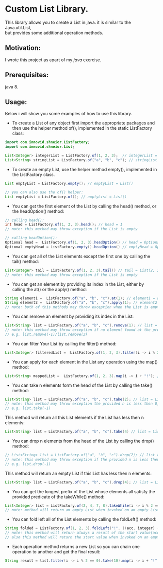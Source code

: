 # Custom List Library.

This library allows you to create a List in java. it is similar to the Java.util.List,  
but provides some additional operation methods.  

## Motivation:

I wrote this project as apart of my _java_ exercise.  

## Prerequisites:

java 8.

## Usage: 
Below i will show you some examples of how to use this library.

- To create a List of any object first import the appropriate packages and then use the helper method of(), implemented in the static ListFactory class:

```java
import com.innovid.shneior.ListFactory;  
import com.innovid.shneior.List;  

List<Integer> integerList = ListFactory.of(1, 2, 3);  // integerList = List(1, 2, 3)
List<String> stringList = ListFactory.of("a", "b", "c"); // stringList = List("a", "b", "c")
```   
- To create an empty List, use the helper method empty(), implemented in the ListFactory class.
```java
List emptyList = ListFactory.empty(); // emptyList = List()  

// you can also use the of() helper:
List emptyList = ListFactory.of(); // emptyList = List()
```
- You can get the first element of the List by calling the head() method, or the headOption() method: 
 
```java
// calling head():
int head = ListFactory.of(1, 2, 3).head(); // head = 1
// note: this method may throw exception if the List is empty  

// calling headOption():
Optional head =  ListFactory.of(1, 2, 3).headOption() // head = Optional[1]
Optional emptyHead = ListFactory.empty().headOption() // emptyHead = Optional.empty
```
- You can get all of the List elements except the first one by calling the tail() method:

```java
List<Integer> tail = ListFactory.of(1, 2, 3).tail() // tail = List(2, 3)
// note: this method may throw exception if the List is empty 
```
- You can get an element by providing its index in the List, either by calling the at() or the apply() method:

```java
String element1 =  ListFactory.of("a", "b", "c").at(1); // element1 = a
String element2 =  ListFactory.of("a", "b", "c").apply(1); // element2 = a
// note: both of this methods may throw exception when the List is empty
```
- You can remove an element by providing its index in the List:

```java
List<String> list = ListFactory.of("a", "b", "c").remove(1); // list = List(a, c)
// note: this method may throw exception if no element found at the provided index,   
// e.g. list.remove(-1)/list.remove(3)
```
- You can filter Your List by calling the filter() method:

```java
List<Integer> filteredList =  ListFactory.of(1, 2, 3).filter(i -> i % 2 == 0); // filteredList = List(2)
```
- You can apply for each element in the List any operation using the map() method:
```java
List<String> mappedList =  ListFactory.of(1, 2, 3).map(i -> i + "!"); // mappedList = List(1!, 2!, 3!)
```
- You can take n elements form the head of the List by calling the take() method:
```java
List<String> list = ListFactory.of("a", "b", "c").take(2); // list = List(a, b)
// note: this method may throw exception the provided n is less then 0,   
// e.g. list.take(-1)
```   
This method will return all this List elements if the List has less then n elements:  
```java
List<String> list = ListFactory.of("a", "b", "c").take(4) // list = List(a, b, c)
```

- You can drop n elements from the head of the List by calling the drop() method:
```java
// List<String> list = ListFactory.of("a", "b", "c").drop(2); // list = List(c)
// note: this method may throw exception if the provided n is less then 0,   
// e.g. list.drop(-1)
```
This method will return an empty List if this List has less then n elements: 
```java
List<String> list = ListFactory.of("a", "b", "c").drop(4); // list = List()
```   

- You can get the longest prefix of the List whose elements all satisfy the provided predicate of the takeWhile() method: 
```java
List<Integer> list = ListFactory.of(2, 4, 7, 8).takeWhile(i -> i % 2 == 0); // list = List(2, 4)
// note: method will return an empty List when invoked on an empty List
```
- You can fold left all of the List elements by calling the foldLeft() method:
```java
String folded = ListFactory.of(1, 2, 3).foldLeft("!", ((acc, integer) -> acc + integer)); // folded = List(!123)  
// note: this method will return always a result of the start value(acc) type  
// also this method will return the start value when invoked on an empty List
```
- Each operation method returns a new List so you can chain one operation to another and get the final result:
```java
String result = list.filter(i -> i % 2 == 0).take(10).map(i -> i + "!").toString();
```
